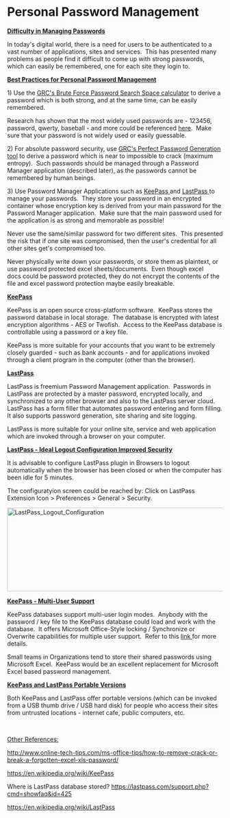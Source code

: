 # Personal Password Management
<p><strong><span style="text-decoration: underline;">Difficulty in Managing Passwords</span></strong></p>
<p>In today's digital world, there is a need for users to be authenticated to a vast number of applications, sites and services.  This has presented many problems as people find it difficult to come up with strong passwords, which can easily be remembered, one for each site they login to.</p>
<p><strong><span style="text-decoration: underline;">Best Practices for Personal Password Management</span></strong></p>
<p>1) Use the <a href="https://www.grc.com/haystack.htm" target="_blank" rel="noopener">GRC's Brute Force Password Search Space calculator</a> to derive a password which is both strong, and at the same time, can be easily remembered. </p>
<p>Research has shown that the most widely used passwords are - 123456, password, qwerty, baseball - and more could be referenced <a href="http://time.com/3672431/worst-passwords/" target="_blank" rel="noopener">here</a>.  Make sure that your password is not widely used or easily guessable.  </p>
<p>2) For absolute password security, use <a href="https://www.grc.com/passwords.htm" target="_blank" rel="noopener">GRC's Perfect Password Generation tool</a> to derive a password which is near to impossible to crack (maximum entropy).  Such passwords should be managed through a Password Manager application (described later), as the passwords cannot be remembered by human beings.</p>
<p>3) Use Password Manager Applications such as <a href="http://keepass.info/" target="_blank" rel="noopener">KeePass </a>and <a href="https://lastpass.com/" target="_blank" rel="noopener">LastPass </a>to manage your passwords.  They store your password in an encrypted container whose encryption key is derived from your main password for the Password Manager application.  Make sure that the main password used for the application is as strong and memorable as possible!</p>
<p>Never use the same/similar password for two different sites.  This presented the risk that if one site was compromised, then the user's credential for all other sites get's compromised too.</p>
<p>Never physically write down your passwords, or store them as plaintext, or use password protected excel sheets/documents.  Even though excel docs could be password protected, they do not encrypt the contents of the file and excel password protection maybe easily breakable.  </p>
<p><strong><span style="text-decoration: underline;">KeePass</span></strong></p>
<p>KeePass is an open source cross-platform software.  KeePass stores the password database in local storage.  The database is encrypted with latest encryption algorithms - AES or Twofish.  Access to the KeePass database is controllable using a password or a key file.  </p>
<p>KeePass is more suitable for your accounts that you want to be extremely closely guarded - such as bank accounts - and for applications invoked through a client program in the computer (other than the browser).</p>
<p><strong><span style="text-decoration: underline;">LastPass</span></strong></p>
<p>LastPass is freemium Password Management application.  Passwords in LastPass are protected by a master password, encrypted locally, and synchronized to any other browser and also to the LastPass server cloud. LastPass has a form filler that automates password entering and form filling. It also supports password generation, site sharing and site logging.</p>
<p>LastPass is more suitable for your online site, service and web application which are invoked through a browser on your computer.</p>
<p><strong><span style="text-decoration: underline;">LastPass - Ideal Logout Configuration Improved Security</span></strong></p>
<p>It is advisable to configure LastPass plugin in Browsers to logout automatically when the browser has been closed or when the computer has been idle for 5 minutes.</p>
<p>The configuratyion screen could be reached by: Click on LastPass Extension Icon &gt; Preferences &gt; General &gt; Security.</p>
<p><img class="alignnone" src="https://farm1.staticflickr.com/726/22861546155_d9bf9978b4_o.png" alt="LastPass_Logout_Configuration" width="890" height="195" /></p>
<p><script src="//embedr.flickr.com/assets/client-code.js" async="" charset="utf-8"></script></p>
<p><strong><span style="text-decoration: underline;">KeePass - Multi-User Support</span></strong></p>
<p>KeePass databases support multi-user login modes.  Anybody with the password / key file to the KeePass database could load and work with the database.  It offers Microsoft Office-Style locking / Synchronize or Overwrite capabilities for multiple user support.  Refer to this <a href="http://keepass.info/help/base/multiuser.html" target="_blank" rel="noopener">link </a>for more details.</p>
<p>Small teams in Organizations tend to store their shared passwords using Microsoft Excel.  KeePass would be an excellent replacement for Microsoft Excel based password management.</p>
<p><strong><span style="text-decoration: underline;">KeePass and LastPass Portable Versions</span></strong></p>
<p>Both KeePass and LastPass offer portable versions (which can be invoked from a USB thumb drive / USB hard disk) for people who access their sites from untrusted locations - internet cafe, public computers, etc.</p>
<p>&nbsp;</p>
<p><span style="text-decoration: underline;">Other References:</span></p>
<p><a href="http://www.online-tech-tips.com/ms-office-tips/how-to-remove-crack-or-break-a-forgotten-excel-xls-password/" target="_blank" rel="noopener">http://www.online-tech-tips.com/ms-office-tips/how-to-remove-crack-or-break-a-forgotten-excel-xls-password/</a></p>
<p><span style="text-decoration: underline;">https://en.wikipedia.org/wiki/KeePass</span></p>
<p>Where is LastPass database stored? <a href="https://lastpass.com/support.php?cmd=showfaq&amp;id=425" target="_blank" rel="noopener">https://lastpass.com/support.php?cmd=showfaq&amp;id=425</a></p>
<p><a href="https://en.wikipedia.org/wiki/LastPass" target="_blank" rel="noopener">https://en.wikipedia.org/wiki/LastPass</a></p>
